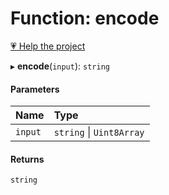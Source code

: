 # Function: encode

[💗 Help the project](https://github.com/sponsors/panva)

▸ **encode**(`input`): `string`

#### Parameters

| Name | Type |
| :------ | :------ |
| `input` | `string` \| `Uint8Array` |

#### Returns

`string`
